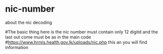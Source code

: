 # nic-number
about the nic decoding

#The basic thing here is the nic number must contain only 12 digitd and the last out come must be as in the main code
#https://www.hrmis.health.gov.lk/uploads/nic.php this an you will find information


